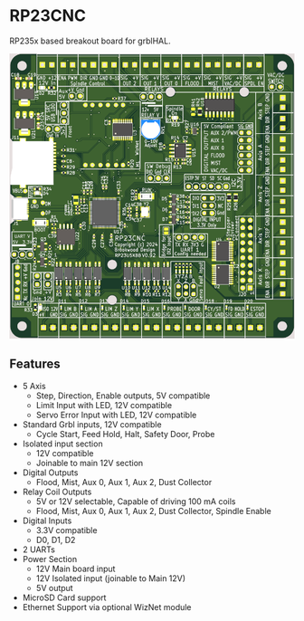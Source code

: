 # RP23CNC
RP235x based breakout board for grblHAL.

![RP2350B based RP23CNC](https://github.com/phil-barrett/RP23CNC/blob/main/RP23CNC.png)

## Features
- 5 Axis
  * Step, Direction, Enable outputs, 5V compatible
  * Limit Input with LED, 12V compatible
  * Servo Error Input with LED, 12V compatible
- Standard Grbl inputs, 12V compatible
  * Cycle Start, Feed Hold, Halt, Safety Door, Probe
- Isolated input section
  * 12V compatible
  * Joinable to main 12V section
- Digital Outputs
  * Flood, Mist, Aux 0, Aux 1, Aux 2, Dust Collector
- Relay Coil Outputs
  * 5V or 12V selectable, Capable of driving 100 mA coils
  * Flood, Mist, Aux 0, Aux 1, Aux 2, Dust Collector, Spindle Enable
- Digital Inputs
  * 3.3V compatible
  * D0, D1, D2
- 2 UARTs
- Power Section
  * 12V Main board input
  * 12V Isolated input (joinable to Main 12V)
  * 5V output
- MicroSD Card support
- Ethernet Support via optional WizNet module
